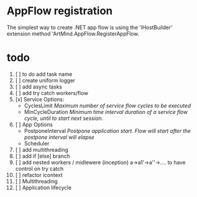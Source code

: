 # AppFlow registration 
The simplest way to create .NET app flow is using the 'IHostBuilder' extension method 'ArtMind.AppFlow.RegisterAppFlow.

# todo
1. [ ] to do add task name
1. [ ] create uniform logger
1. [ ] add async tasks
4. [ ] add try catch workers/flow
5. [x] Service Options:
   * CyclesLimit _Maximum number of service flow cycles to be executed_
   * MinCycleDuration _Minimum time interval duration of a service flow cycle, until to start next session._
6. [ ] App Options
   * PostponeInterval _Postpone application start. Flow will start after the postpone interval will elapse_
   * Scheduler
6. [ ] add multithreading
7. [ ] add if [else] branch
9. [ ] add nested workers / midlewere (inception) a->a1'->a''->.... to have control on try catch
10. [ ] refactor icontext 
11. [ ] Multithreading
12. [ ] Application lifecycle
